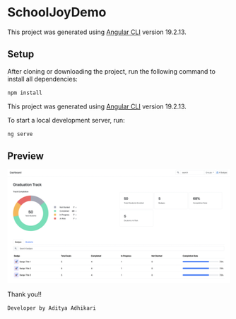 # SchoolJoyDemo

This project was generated using [Angular CLI](https://github.com/angular/angular-cli) version 19.2.13.

## Setup

After cloning or downloading the project, run the following command to install all dependencies:

```bash
npm install
```

This project was generated using [Angular CLI](https://github.com/angular/angular-cli) version 19.2.13.

To start a local development server, run:

```bash
ng serve
```

## Preview

![Dashboard Screenshot](src/assets/dashboard-screenshot.png)

Thank you!!

```bash
Developer by Aditya Adhikari
```
